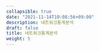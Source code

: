 ```yaml
---
collapsible: true
date: "2021-11-14T10:08:56+09:00"
description: 네트워크통계분석
draft: false
title: 네트워크통계분석
weight: 5
---
```


<br>